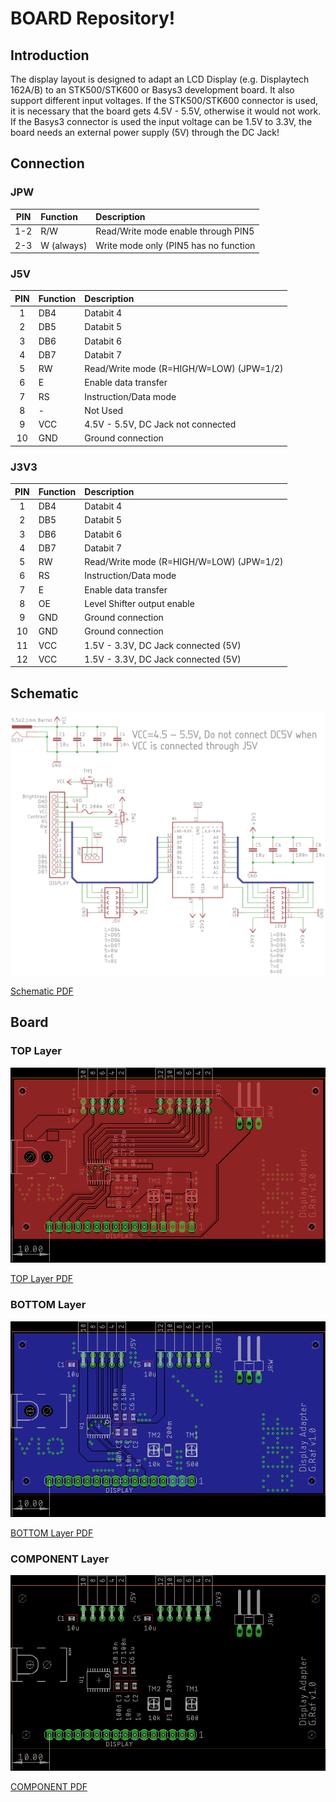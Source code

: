 # BOARD Repository!

## Introduction

The display layout is designed to adapt an LCD Display (e.g. Displaytech 162A/B) to an STK500/STK600 or Basys3 development board. It also support different input voltages. If the STK500/STK600 connector is used, it is necessary that the board gets 4.5V - 5.5V, otherwise it would not work. If the Basys3 connector is used the input voltage can be 1.5V to 3.3V, the board needs an external power supply (5V) through the DC Jack!

## Connection

### JPW

| PIN | Function   | Description                           |
|:---:|:-----------|:--------------------------------------|
| 1-2 | R/W        | Read/Write mode enable through PIN5   |
| 2-3 | W (always) | Write mode only (PIN5 has no function |

### J5V

| PIN | Function | Description                              |
|:---:|:---------|:-----------------------------------------|
| 1   | DB4      | Databit 4                                |
| 2   | DB5      | Databit 5                                |
| 3   | DB6      | Databit 6                                |
| 4   | DB7      | Databit 7                                |
| 5   | RW       | Read/Write mode (R=HIGH/W=LOW) (JPW=1/2) |
| 6   | E        | Enable data transfer                     |
| 7   | RS       | Instruction/Data mode                    |
| 8   | -        | Not Used                                 |
| 9   | VCC      | 4.5V - 5.5V, DC Jack not connected       |
| 10  | GND      | Ground connection                        |

### J3V3

| PIN | Function | Description                              |
|:---:|:---------|:-----------------------------------------|
| 1   | DB4      | Databit 4                                |
| 2   | DB5      | Databit 5                                |
| 3   | DB6      | Databit 6                                |
| 4   | DB7      | Databit 7                                |
| 5   | RW       | Read/Write mode (R=HIGH/W=LOW) (JPW=1/2) |
| 6   | RS       | Instruction/Data mode                    |
| 7   | E        | Enable data transfer                     |
| 8   | OE       | Level Shifter output enable              |
| 9   | GND      | Ground connection                        |
| 10  | GND      | Ground connection                        |
| 11  | VCC      | 1.5V - 3.3V, DC Jack connected (5V)      |
| 12  | VCC      | 1.5V - 3.3V, DC Jack connected (5V)      |

## Schematic

![Schematic Description](https://raw.githubusercontent.com/sunriax/board/master/display/doc/adapter_SCH.png "Schematic Description")

[Schematic PDF](https://raw.githubusercontent.com/sunriax/board/master/display/doc/adapter_SCH.pdf)

## Board

### TOP Layer

![TOP Layer Description](https://raw.githubusercontent.com/sunriax/board/master/display/doc/adapter_TOP.png "TOP Layer Description")

[TOP Layer PDF](https://raw.githubusercontent.com/sunriax/board/master/display/doc/adapter_TOP.pdf)

### BOTTOM Layer

![BOTTOM Layer Description](https://raw.githubusercontent.com/sunriax/board/master/display/doc/adapter_BOT.png "BOTTOM Layer Description")

[BOTTOM Layer PDF](https://raw.githubusercontent.com/sunriax/board/master/display/doc/adapter_BOT.pdf)

### COMPONENT Layer

![COMPONENT Layer Description](https://raw.githubusercontent.com/sunriax/board/master/display/doc/adapter_COM.png "COMPONENT Layer Description")

[COMPONENT PDF](https://raw.githubusercontent.com/sunriax/board/master/display/doc/adapter_COM.pdf)
